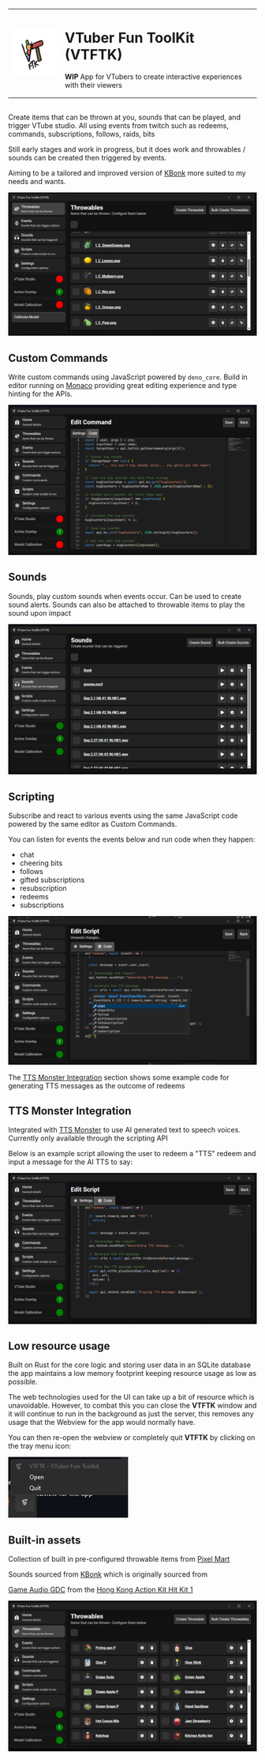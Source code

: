 <table>
<tr>
<td><img src="./app-icon.png" width="128px" height="auto" > 
</td>
<td>
<h1>VTuber Fun ToolKit (VTFTK)</h1>
<p><b>WIP</b> App for VTubers to create interactive experiences with their viewers
</p>
</td>
</tr>
</table>

## 

Create items that can be thrown at you, sounds that can be played, and trigger VTube studio. All using events from twitch such as redeems, commands, subscriptions, follows, raids, bits

Still early stages and work in progress, but it does work and throwables / sounds can be created then triggered by events.

Aiming to be a tailored and improved version of [KBonk](https://github.com/typeou/karasubonk) more suited to my needs and wants.

![Throwables](./docs/throwables.png)

## Custom Commands

Write custom commands using JavaScript powered by `deno_core`.  Build in editor running on [Monaco](https://microsoft.github.io/monaco-editor/) providing great editing experience and type hinting for the APIs.

![Commands](./docs/commands.png)

## Sounds 

Sounds, play custom sounds when events occur. Can be used to create sound alerts. Sounds can also be attached to throwable items to
play the sound upon impact

![alt text](./docs/sounds.png)

## Scripting 

Subscribe and react to various events using the same JavaScript code powered by the same editor as Custom Commands.

You can listen for events the events below and run code when they happen:

- chat
- cheering bits
- follows
- gifted subscriptions
- resubscription
- redeems
- subscriptions

![Scripting](./docs/scripting.png)

The [TTS Monster Integration](#tts-monster-integration) section shows some example code for generating TTS messages as the outcome of redeems

## TTS Monster Integration

Integrated with [TTS Monster](https://tts.monster/) to use AI generated text to speech voices. Currently only available through the scripting API

Below is an example script allowing the user to redeem a "TTS" redeem and input a message for the AI TTS to say:

![TTS Scripting](./docs/tts-scripting.png)

## Low resource usage

Built on Rust for the core logic and storing user data in an SQLite database the app maintains a low memory footprint keeping resource usage as low as possible.

The web technologies used for the UI can take up a bit of resource which is unavoidable. However, to combat this you can close the **VTFTK** window and it will continue to run in the background as just the server, this removes any usage that the Webview for the app
would normally have.

You can then re-open the webview or completely quit **VTFTK** by clicking on the tray menu icon:

![Tray Icon](./docs/tray-icon.png)


## Built-in assets

Collection of built in pre-configured throwable items from [Pixel Mart](https://ghostpixxells.itch.io/pixel-mart)

Sounds sourced from [KBonk](https://github.com/typeou/karasubonk) which is originally sourced from 

[Game Audio GDC](https://sonniss.com/gameaudiogdc) from the [Hong Kong Action Kit Hit Kit 1](http://www.sonniss.com/sound-effects/hong-kong-action-kit-hit-kit-1/)

![Builtins](./docs/builtins.png)